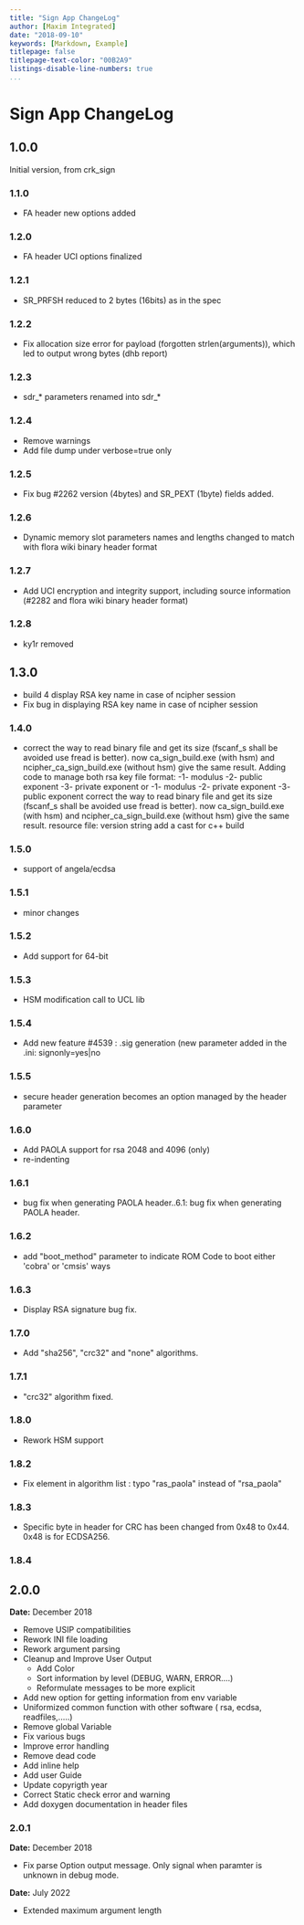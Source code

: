 ```yaml
---
title: "Sign App ChangeLog"
author: [Maxim Integrated]
date: "2018-09-10"
keywords: [Markdown, Example]
titlepage: false
titlepage-text-color: "00B2A9"
listings-disable-line-numbers: true
...
```


# Sign App ChangeLog


## 1.0.0

Initial version, from crk_sign

### 1.1.0

- FA header new options added

### 1.2.0
	
- FA header UCI options finalized

### 1.2.1

- SR_PRFSH reduced to 2 bytes (16bits) as in the spec

### 1.2.2

- Fix allocation size error for payload (forgotten strlen(arguments)), which led to output wrong bytes (dhb report)

### 1.2.3

- sdr_* parameters renamed into sdr_*

### 1.2.4

- Remove warnings 
- Add file dump under verbose=true only

### 1.2.5

- Fix bug #2262 version (4bytes) and SR_PEXT (1byte) fields added.

### 1.2.6
	
- Dynamic memory slot parameters names and lengths changed to match with flora wiki binary header format

### 1.2.7
	
- Add UCI encryption and integrity support, including source information (#2282 and flora wiki binary header format)

### 1.2.8

- ky1r removed

## 1.3.0

- build 4 display RSA key name in case of ncipher session
- Fix bug in displaying RSA key name in case of ncipher session

### 1.4.0

- correct the way to read binary file and get its size (fscanf_s shall be avoided use fread is better). now ca_sign_build.exe (with hsm) and ncipher_ca_sign_build.exe (without hsm) give the same result.
	 Adding code to manage both rsa key file format:
  -1- modulus
  -2- public exponent
  -3- private exponent
  or
  -1- modulus
  -2- private exponent
  -3- public exponent
  correct the way to read binary file and get its size (fscanf_s shall be avoided use fread is better). 
  now ca_sign_build.exe (with hsm) and ncipher_ca_sign_build.exe (without hsm) give the same result.
  resource file: version string
  add a cast for c++ build 

### 1.5.0

- support of angela/ecdsa

### 1.5.1

- minor changes

### 1.5.2

- Add support for 64-bit

### 1.5.3

- HSM modification call to UCL lib

### 1.5.4

- Add new feature #4539 : .sig generation (new parameter added in the .ini: signonly=yes|no

### 1.5.5

- secure header generation becomes an option managed by the header parameter

### 1.6.0

- Add PAOLA support for rsa 2048 and 4096 (only)
- re-indenting

### 1.6.1

- bug fix when generating PAOLA header..6.1: bug fix when generating PAOLA header.

### 1.6.2

- add "boot_method" parameter to indicate ROM Code to boot either 'cobra' or 'cmsis' ways

### 1.6.3

- Display RSA signature bug fix.

### 1.7.0

- Add "sha256", "crc32" and "none" algorithms.

### 1.7.1

- "crc32" algorithm fixed.

### 1.8.0

- Rework HSM support

### 1.8.2

- Fix element in algorithm list : typo "ras_paola" instead of "rsa_paola"

### 1.8.3 

- Specific byte in header for CRC has been changed from 0x48 to 0x44. 0x48 is for ECDSA256.
	
### 1.8.4

## 2.0.0

**Date:** December 2018

- Remove USIP compatibilities 
- Rework INI file loading
- Rework argument parsing
- Cleanup and Improve User Output
  * Add Color
  * Sort information by level (DEBUG, WARN, ERROR....)
  * Reformulate messages to be more explicit
- Add new option for getting information from env variable
- Uniformized common function with other software ( rsa, ecdsa, readfiles,.....)
- Remove global Variable
- Fix various bugs
- Improve error handling
- Remove dead code
- Add inline help
- Add user Guide
- Update copyrigth year
- Correct Static check error and warning
- Add doxygen documentation in header files

### 2.0.1

**Date:** December 2018

- Fix parse Option output message. Only signal when paramter is unknown in debug mode. 

**Date:** July 2022
- Extended maximum argument length